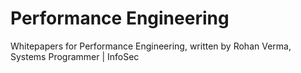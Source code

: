 # Performance Engineering
Whitepapers for Performance Engineering, written by Rohan Verma, Systems Programmer | InfoSec
